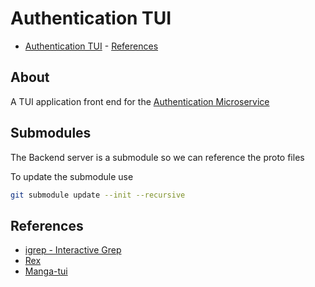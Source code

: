 # Authentication TUI

<!--toc:start-->

- [Authentication TUI](#authentication-tui) - [References](#references)
<!--toc:end-->

## About

A TUI application front end for the [Authentication Microservice](https://github.com/IanTeda/authentication_microservice)


## Submodules

The Backend server is a submodule so we can reference the proto files

To update the submodule use

```bash
git submodule update --init --recursive
```

## References

- [igrep - Interactive Grep](https://github.com/konradsz/igrep)
- [Rex](https://github.com/TheRustyPickle/Rex/tree/main)
- [Manga-tui](https://github.com/josueBarretogit/manga-tui)
